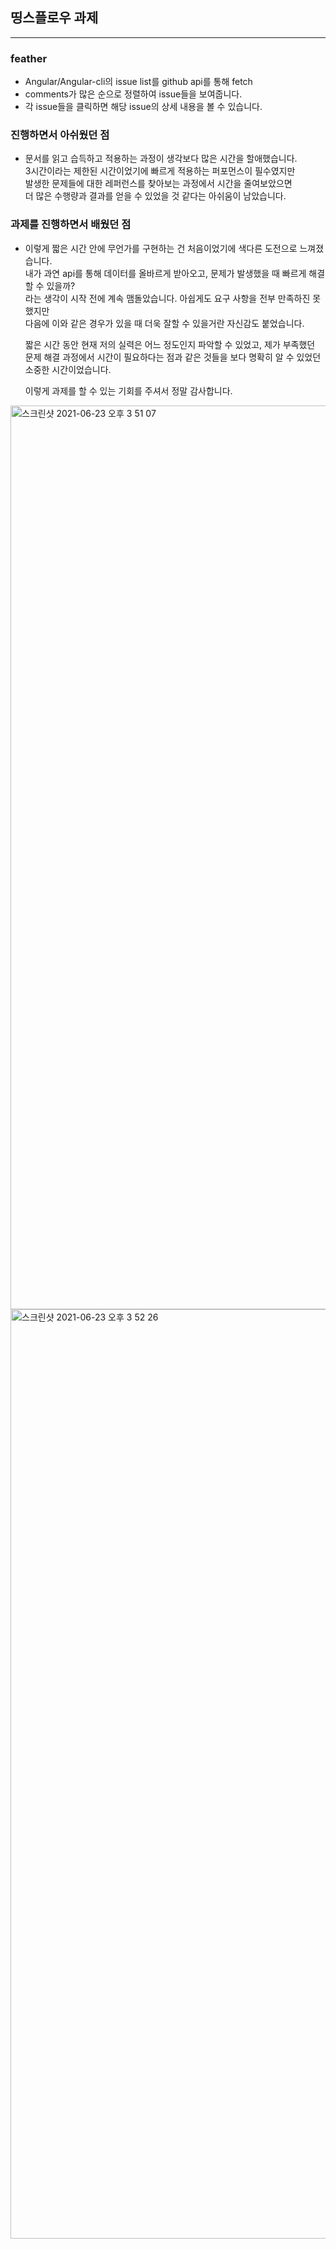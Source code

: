 ## 띵스플로우 과제
---

### feather
- Angular/Angular-cli의 issue list를 github api를 통해 fetch
- comments가 많은 순으로 정렬하여 issue들을 보여줍니다.
- 각 issue들을 클릭하면 해당 issue의 상세 내용을 볼 수 있습니다.

### 진행하면서 아쉬웠던 점
- 문서를 읽고 습득하고 적용하는 과정이 생각보다 많은 시간을 할애했습니다.<br>
  3시간이라는 제한된 시간이었기에 빠르게 적용하는 퍼포먼스이 필수였지만<br>
  발생한 문제들에 대한 레퍼런스를 찾아보는 과정에서 시간을 줄여보았으면<br>
  더 많은 수행량과 결과를 얻을 수 있었을 것 같다는 아쉬움이 남았습니다.<br>

### 과제를 진행하면서 배웠던 점
- 이렇게 짧은 시간 안에 무언가를 구현하는 건 처음이었기에 색다른 도전으로 느껴졌습니다.<br>
  내가 과연 api를 통해 데이터를 올바르게 받아오고, 문제가 발생했을 때 빠르게 해결할 수 있을까?<br>
  라는 생각이 시작 전에 계속 맴돌았습니다. 아쉽게도 요구 사항을 전부 만족하진 못했지만<br>
  다음에 이와 같은 경우가 있을 때 더욱 잘할 수 있을거란 자신감도 붙었습니다.<br>

  짧은 시간 동안 현재 저의 실력은 어느 정도인지 파악할 수 있었고, 제가 부족했던<br>
  문제 해결 과정에서 시간이 필요하다는 점과 같은 것들을 보다 명확히 알 수 있었던<br>
  소중한 시간이었습니다.

  이렇게 과제를 할 수 있는 기회를 주셔서 정말 감사합니다.

<img width="1446" alt="스크린샷 2021-06-23 오후 3 51 07" src="https://user-images.githubusercontent.com/64253365/123049825-f21b5000-d43a-11eb-9da3-19b32555ba9e.png">
<img width="1487" alt="스크린샷 2021-06-23 오후 3 52 26" src="https://user-images.githubusercontent.com/64253365/123049890-04958980-d43b-11eb-80ca-2007be1cc594.png">

